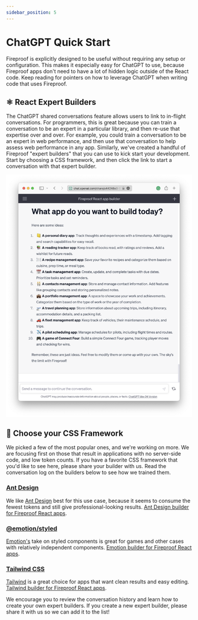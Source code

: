 ```yaml
---
sidebar_position: 5
---
```


# ChatGPT Quick Start

Fireproof is explicitly designed to be useful without requiring any setup or configuration. This makes it especially easy for ChatGPT to use, because Fireproof apps don't need to have a lot of hidden logic outside of the React code. Keep reading for pointers on how to leverage ChatGPT when writing code that uses Fireproof.

## ⚛️ React Expert Builders

The ChatGPT shared conversations feature allows users to link to in-flight conversations. For programmers, this is great because you can train a conversation to be an expert in a particular library, and then re-use that expertise over and over. For example, you could train a conversation to be an expert in web performance, and then use that conversation to help assess web performance in any app. Similarly, we've created a handful of Fireproof "expert builders" that you can use to kick start your development. Start by choosing a CSS framework, and then click the link to start a conversation with that expert builder.

[![ChatGPT Expert Builder screenshot](./img/chatgpt.png)](https://chat.openai.com/share/a44248e3-94cf-473f-81d7-dcc7450a8770)

## 🎨 Choose your CSS Framework

We picked a few of the most popular ones, and we're working on more. We are focusing first on those that result in applications with no server-side code, and low token counts. If you have a favorite CSS framework that you'd like to see here, please share your builder with us. Read the conversation log on the builders below to see how we trained them.

### [Ant Design](https://chat.openai.com/share/a44248e3-94cf-473f-81d7-dcc7450a8770)

We like [Ant Design](https://ant.design) best for this use case, because it seems to consume the fewest tokens and still give professional-looking results. [Ant Design builder for Fireproof React apps](https://chat.openai.com/share/a44248e3-94cf-473f-81d7-dcc7450a8770).

### [@emotion/styled](https://chat.openai.com/share/11049ce5-684e-4dcf-8538-2729f090952d)

[Emotion's](https://emotion.sh/docs/styled) take on styled components is great for games and other cases with relatively independent components. [Emotion builder for Fireproof React apps](https://chat.openai.com/share/11049ce5-684e-4dcf-8538-2729f090952d).

### [Tailwind CSS](https://chat.openai.com/share/f8b0899c-9783-40ca-b643-7d850bac33d2)

[Tailwind](https://tailwindcss.com) is a great choice for apps that want clean results and easy editing. [Tailwind builder for Fireproof React apps](https://chat.openai.com/share/f8b0899c-9783-40ca-b643-7d850bac33d2).



We encourage you to review the conversation history and learn how to create your own expert builders. If you create a new expert builder, please share it with us so we can add it to the list!